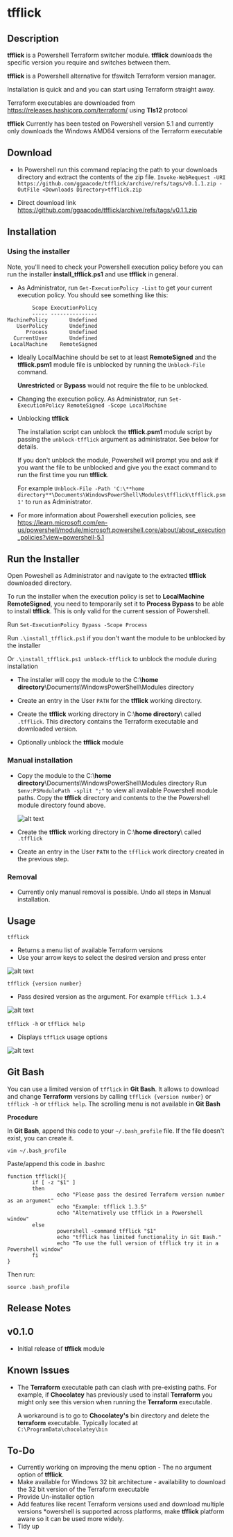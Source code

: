# tfflick

## Description

**tfflick** is a Powershell Terraform switcher module. **tfflick** downloads the specific version you require and switches between them.

**tfflick** is a Powershell alternative for tfswitch Terraform version manager.

Installation is quick and and you can start using Terraform straight away.

Terraform executables are downloaded from https://releases.hashicorp.com/terraform/ using **Tls12** protocol

**tfflick** Currently has been tested on Powershell version 5.1 and currently only downloads the Windows AMD64 versions of the Terraform executable

## Download

* In Powershell run this command replacing the path to your downloads directory and extract the contents of the zip file.
  `Invoke-WebRequest -URI https://github.com/ggaacode/tfflick/archive/refs/tags/v0.1.1.zip -OutFile <Downloads Directory>tfflick.zip`

* Direct download link https://github.com/ggaacode/tfflick/archive/refs/tags/v0.1.1.zip

## Installation

### Using the installer

Note, you'll need to check your Powershell execution policy before you can run the installer **install_tfflick.ps1** and use **tfflick** in general.

* As Administrator, run `Get-ExecutionPolicy -List` to get your current execution policy.
  You should see something like this:
```  
        Scope ExecutionPolicy
        ----- ---------------
MachinePolicy       Undefined
   UserPolicy       Undefined
      Process       Undefined
  CurrentUser       Undefined
 LocalMachine    RemoteSigned
```

* Ideally LocalMachine should be set to at least **RemoteSigned** and the **tfflick.psm1** module file is unblocked by running the `Unblock-File` command.   

  **Unrestricted** or **Bypass** would not require the file to be unblocked.

* Changing the execution policy. As Administrator, run `Set-ExecutionPolicy RemoteSigned -Scope LocalMachine`

* Unblocking **tfflick**

  The installation script can unblock the **tfflick.psm1** module script by passing the `unblock-tfflick` argument as administrator. See below for details.

  If you don't unblock the module, Powershell will prompt you and ask if you want the file to be unblocked and give you the exact command to run the first time you run **tfflick**.

  For example `Unblock-File -Path 'C:\**home directory**\Documents\WindowsPowerShell\Modules\tfflick\tfflick.psm1'` to run as Administrator.

* For more information about Powershell execution policies, see https://learn.microsoft.com/en-us/powershell/module/microsoft.powershell.core/about/about_execution_policies?view=powershell-5.1

## Run the Installer

Open Poweshell as Administrator and navigate to the extracted **tfflick** downloaded directory.

To run the installer when the execution policy is set to **LocalMachine RemoteSigned**, you need to temporarily set it to **Process Bypass** to be able to install **tfflick**. This is only valid for the current session of Powershell.

Run `Set-ExecutionPolicy Bypass -Scope Process`

Run `.\install_tfflick.ps1` if you don't want the module to be unblocked by the installer

Or `.\install_tfflick.ps1 unblock-tfflick` to unblock the module during installation

* The installer will copy the module to the C:\\**home directory**\Documents\WindowsPowerShell\Modules directory

* Create an entry in the User `PATH` for the **tfflick** working directory.

* Create the **tfflick** working directory in C:\\**home directory**\ called `.tfflick`.
  This directory contains the Terraform executable and downloaded version.

* Optionally unblock the **tfflick** module

### Manual installation

* Copy the module to the C:\\**home directory**\Documents\WindowsPowerShell\Modules directory
  Run `$env:PSModulePath -split ";"` to view all available Powershell module paths.
  Copy the **tfflick** directory and contents to the the Powershell module directory found above.

  ![alt text](tfflick_module_directory.jpg)

* Create the **tfflick** working directory in C:\\**home directory**\ called `.tfflick`

* Create an entry in the User `PATH` to the `tfflick` work directory created in the previous step.

### Removal

* Currently only manual removal is possible. Undo all steps in Manual installation.

## Usage

 `tfflick`
* Returns a menu list of available Terraform versions
* Use your arrow keys to select the desired version and press enter

![alt text](tfflick_no_args.jpg)

 `tfflick {version number}`
* Pass desired version as the argument. For example `tfflick 1.3.4`

![alt text](tfflick_pass_version.jpg)

 `tfflick -h` or `tfflick help`
* Displays `tfflick` usage options

![alt text](tfflick_help_menu.jpg)

## Git Bash

You can use a limited version of `tfflick` in **Git Bash**. It allows to download and change **Terraform** versions by calling `tfflick {version number}` or `tfflick -h` or `tfflick help`. 
The scrolling menu is not available in **Git Bash**

**Procedure**

In **Git Bash**, append this code to your `~/.bash_profile` file. If the file doesn't exist, you can create it.

`vim ~/.bash_profile`

Paste/append this code in .bashrc

```
function tfflick(){
        if [ -z "$1" ]
        then
                echo "Please pass the desired Terraform version number as an argument"
                echo "Example: tfflick 1.3.5"
				echo "Alternatively use tfflick in a Powershell window"
        else
                powershell -command tfflick "$1"
				echo "tfflick has limited functionality in Git Bash."
				echo "To use the full version of tfflick try it in a Powershell window"
        fi
}
```

Then run: 

`source .bash_profile`

## Release Notes

## v0.1.0

* Initial release of **tfflick** module

## Known Issues

* The **Terraform** executable path can clash with pre-existing paths. 
  For example, if **Chocolatey** has previously used to install **Terraform** you might only see this version when running the **Terraform** executable.

  A workaround is to go to **Chocolatey's** bin directory and delete the **terraform** executable. Typically located at `C:\ProgramData\chocolatey\bin`

## To-Do

* Currently working on improving the menu option - The no argument option of **tfflick**.  
* Make available for Windows 32 bit architecture - availability to download the 32 bit version of the Terraform executable
* Provide Un-installer option
* Add features like recent Terraform versions used and download multiple versions
*owershell is supported across platforms, make **tfflick** platform aware so it can be used more widely.
* Tidy up